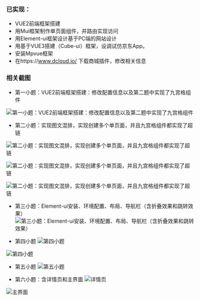 ### 已实现：
- VUE2前端框架搭建
- 用Mui框架制作单页面组件，并路由实现访问
- 用Element-ui框架设计基于PC端的网站设计
- 用基于VUE3搭建（Cube-ui）框架，设调试仿京东App。
- 安装Mpvue框架
- 在https://www.dcloud.io/ 下载商城插件，修改相关信息

### 相关截图
- 第一小题：VUE2前端框架搭建：修改配置信息以及第二题中实现了九宫格组件

![第一小题：VUE2前端框架搭建：修改配置信息以及第二题中实现了九宫格组件](https://images.gitee.com/uploads/images/2019/1229/153329_4a628e6a_4876229.png "屏幕截图.png")
- 第二小题：实现图文混排，实现创建多个单页面，并且九宫格组件都实现了超链

![第二小题：实现图文混排，实现创建多个单页面，并且九宫格组件都实现了超链](https://images.gitee.com/uploads/images/2019/1229/154120_97249156_4876229.png "屏幕截图.png")

![第二小题：实现图文混排，实现创建多个单页面，并且九宫格组件都实现了超链](https://images.gitee.com/uploads/images/2019/1229/154036_49e85bc1_4876229.png "屏幕截图.png")

![第二小题：实现图文混排，实现创建多个单页面，并且九宫格组件都实现了超链](https://images.gitee.com/uploads/images/2019/1229/154218_89417124_4876229.png "屏幕截图.png")

- 第三小题：Element-ui安装、环境配置、布局、导航栏（含折叠效果和跳转效果）
![第三小题：Element-ui安装、环境配置、布局、导航栏（含折叠效果和跳转效果）](https://images.gitee.com/uploads/images/2019/1229/153452_512027db_4876229.png "屏幕截图.png")

- 第四小题
![第四小题](https://images.gitee.com/uploads/images/2019/1229/154504_041187a9_4876229.png "屏幕截图.png")

![第四小题](https://images.gitee.com/uploads/images/2019/1229/154527_324f6a5b_4876229.png "屏幕截图.png")

- 第五小题
![第五小题](https://images.gitee.com/uploads/images/2019/1229/154832_697a6a0f_4876229.png "屏幕截图.png")

- 第六小题：含详情页和主界面
![详情页](https://images.gitee.com/uploads/images/2019/1229/154924_e34da3bb_4876229.png "屏幕截图.png")

![主界面](https://images.gitee.com/uploads/images/2019/1229/154942_e86e76e5_4876229.png "屏幕截图.png")
